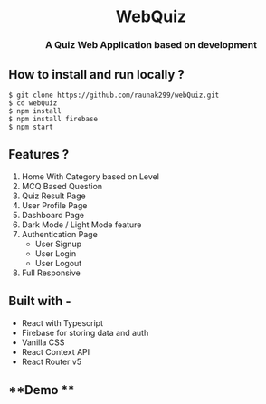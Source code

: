 <div align="center">
 
  
# WebQuiz
###  A Quiz Web Application based on development
</div>

## **How to install and run locally ?**

```
$ git clone https://github.com/raunak299/webQuiz.git
$ cd webQuiz
$ npm install
$ npm install firebase
$ npm start
```

## Features ?

1. Home With Category based on Level
2. MCQ Based Question
3. Quiz Result Page
4. User Profile Page
5. Dashboard Page
6. Dark Mode / Light Mode feature
7. Authentication Page
   - User Signup
   - User Login
   - User Logout
8. Full Responsive

## **Built with -**

- React with Typescript
- Firebase for storing data and auth
- Vanilla CSS
- React Context API
- React Router v5

## **Demo **
